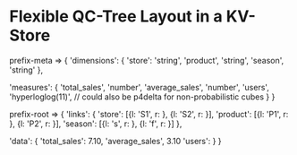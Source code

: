 # Flexible QC-Tree Layout in a KV-Store

prefix-meta => {
  'dimensions': {
    'store': 'string',
    'product', 'string',
    'season', 'string'
  },
  
  'measures': {
    'total_sales', 'number',
    'average_sales', 'number',
    'users', 'hyperloglog(11)', // could also be p4delta for non-probabilistic cubes
  }
}

prefix-root => {
  'links': {
    'store': [{l: 'S1', r: <node-id>}, {l: 'S2', r: <node-id>}],
    'product': [{l: 'P1', r: <node-id>}, {l: 'P2', r: <node-id>}],
    'season': [{l: 's', r: <node-id>}, {l: 'f', r: <node-id>}]
  },
  
  'data': {
    'total_sales': 7.10,
    'average_sales', 3.10
    'users': <prefix-root-users>
  }
}
